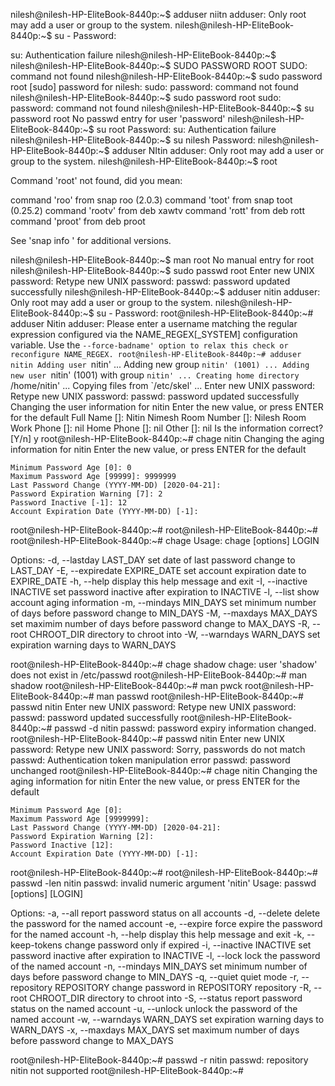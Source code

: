 nilesh@nilesh-HP-EliteBook-8440p:~$ adduser niitn
adduser: Only root may add a user or group to the system.
nilesh@nilesh-HP-EliteBook-8440p:~$ su - 
Password: 

su: Authentication failure
nilesh@nilesh-HP-EliteBook-8440p:~$ 
nilesh@nilesh-HP-EliteBook-8440p:~$ SUDO PASSWORD ROOT
SUDO: command not found
nilesh@nilesh-HP-EliteBook-8440p:~$ sudo password root
[sudo] password for nilesh: 
sudo: password: command not found
nilesh@nilesh-HP-EliteBook-8440p:~$ sudo password root
sudo: password: command not found
nilesh@nilesh-HP-EliteBook-8440p:~$ su password root
No passwd entry for user 'password'
nilesh@nilesh-HP-EliteBook-8440p:~$ su root
Password: 
su: Authentication failure
nilesh@nilesh-HP-EliteBook-8440p:~$ su nilesh
Password: 
nilesh@nilesh-HP-EliteBook-8440p:~$ adduser NItin
adduser: Only root may add a user or group to the system.
nilesh@nilesh-HP-EliteBook-8440p:~$ root

Command 'root' not found, did you mean:

  command 'roo' from snap roo (2.0.3)
  command 'toot' from snap toot (0.25.2)
  command 'rootv' from deb xawtv
  command 'rott' from deb rott
  command 'proot' from deb proot

See 'snap info <snapname>' for additional versions.

nilesh@nilesh-HP-EliteBook-8440p:~$ man root
No manual entry for root
nilesh@nilesh-HP-EliteBook-8440p:~$ sudo passwd root
Enter new UNIX password: 
Retype new UNIX password: 
passwd: password updated successfully
nilesh@nilesh-HP-EliteBook-8440p:~$ adduser nitin
adduser: Only root may add a user or group to the system.
nilesh@nilesh-HP-EliteBook-8440p:~$ su - 
Password: 
root@nilesh-HP-EliteBook-8440p:~# adduser Nitin
adduser: Please enter a username matching the regular expression configured
via the NAME_REGEX[_SYSTEM] configuration variable.  Use the `--force-badname'
option to relax this check or reconfigure NAME_REGEX.
root@nilesh-HP-EliteBook-8440p:~# adduser nitin
Adding user `nitin' ...
Adding new group `nitin' (1001) ...
Adding new user `nitin' (1001) with group `nitin' ...
Creating home directory `/home/nitin' ...
Copying files from `/etc/skel' ...
Enter new UNIX password: 
Retype new UNIX password: 
passwd: password updated successfully
Changing the user information for nitin
Enter the new value, or press ENTER for the default
	Full Name []: Nitin Nimesh
	Room Number []: Nilesh Room
	Work Phone []: nil
	Home Phone []: nil
	Other []: nil
Is the information correct? [Y/n] y
root@nilesh-HP-EliteBook-8440p:~# chage nitin
Changing the aging information for nitin
Enter the new value, or press ENTER for the default

	Minimum Password Age [0]: 0                           
	Maximum Password Age [99999]: 9999999
	Last Password Change (YYYY-MM-DD) [2020-04-21]: 
	Password Expiration Warning [7]: 2
	Password Inactive [-1]: 12
	Account Expiration Date (YYYY-MM-DD) [-1]: 
root@nilesh-HP-EliteBook-8440p:~# 
root@nilesh-HP-EliteBook-8440p:~# 
root@nilesh-HP-EliteBook-8440p:~# chage
Usage: chage [options] LOGIN

Options:
  -d, --lastday LAST_DAY        set date of last password change to LAST_DAY
  -E, --expiredate EXPIRE_DATE  set account expiration date to EXPIRE_DATE
  -h, --help                    display this help message and exit
  -I, --inactive INACTIVE       set password inactive after expiration
                                to INACTIVE
  -l, --list                    show account aging information
  -m, --mindays MIN_DAYS        set minimum number of days before password
                                change to MIN_DAYS
  -M, --maxdays MAX_DAYS        set maximim number of days before password
                                change to MAX_DAYS
  -R, --root CHROOT_DIR         directory to chroot into
  -W, --warndays WARN_DAYS      set expiration warning days to WARN_DAYS

root@nilesh-HP-EliteBook-8440p:~# chage shadow
chage: user 'shadow' does not exist in /etc/passwd
root@nilesh-HP-EliteBook-8440p:~# man shadow
root@nilesh-HP-EliteBook-8440p:~# man pwck
	root@nilesh-HP-EliteBook-8440p:~# man passwd
root@nilesh-HP-EliteBook-8440p:~# passwd nitin
Enter new UNIX password: 
Retype new UNIX password: 
passwd: password updated successfully
root@nilesh-HP-EliteBook-8440p:~# passwd -d nitin
passwd: password expiry information changed.
root@nilesh-HP-EliteBook-8440p:~# passwd nitin
Enter new UNIX password: 
Retype new UNIX password: 
Sorry, passwords do not match
passwd: Authentication token manipulation error
passwd: password unchanged
root@nilesh-HP-EliteBook-8440p:~# chage nitin
Changing the aging information for nitin
Enter the new value, or press ENTER for the default

	Minimum Password Age [0]: 
	Maximum Password Age [9999999]: 
	Last Password Change (YYYY-MM-DD) [2020-04-21]: 
	Password Expiration Warning [2]: 
	Password Inactive [12]: 
	Account Expiration Date (YYYY-MM-DD) [-1]: 
root@nilesh-HP-EliteBook-8440p:~# 
root@nilesh-HP-EliteBook-8440p:~# passwd -len nitin
passwd: invalid numeric argument 'nitin'
Usage: passwd [options] [LOGIN]

Options:
  -a, --all                     report password status on all accounts
  -d, --delete                  delete the password for the named account
  -e, --expire                  force expire the password for the named account
  -h, --help                    display this help message and exit
  -k, --keep-tokens             change password only if expired
  -i, --inactive INACTIVE       set password inactive after expiration
                                to INACTIVE
  -l, --lock                    lock the password of the named account
  -n, --mindays MIN_DAYS        set minimum number of days before password
                                change to MIN_DAYS
  -q, --quiet                   quiet mode
  -r, --repository REPOSITORY   change password in REPOSITORY repository
  -R, --root CHROOT_DIR         directory to chroot into
  -S, --status                  report password status on the named account
  -u, --unlock                  unlock the password of the named account
  -w, --warndays WARN_DAYS      set expiration warning days to WARN_DAYS
  -x, --maxdays MAX_DAYS        set maximum number of days before password
                                change to MAX_DAYS

root@nilesh-HP-EliteBook-8440p:~# passwd -r nitin
passwd: repository nitin not supported
root@nilesh-HP-EliteBook-8440p:~# 

